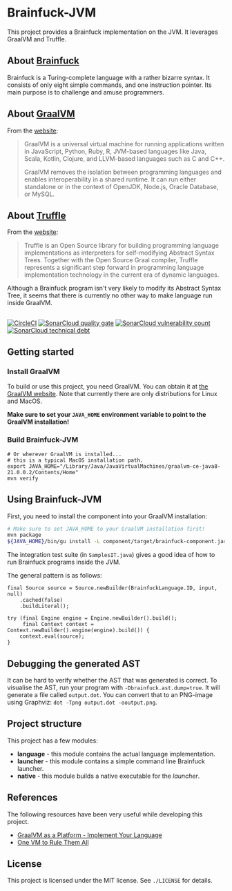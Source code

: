 # Brainfuck-JVM
This project provides a Brainfuck implementation on the JVM.
It leverages GraalVM and Truffle.

## About [Brainfuck](https://en.wikipedia.org/wiki/Brainfuck)
Brainfuck is a Turing-complete language with a rather bizarre syntax.
It consists of only eight simple commands, and one instruction pointer.
Its main purpose is to challenge and amuse programmers.

## About [GraalVM](https://www.graalvm.org/)
From the [website](https://www.graalvm.org/):

> GraalVM is a universal virtual machine for running applications written in JavaScript, Python, Ruby, R, JVM-based languages like Java, Scala, Kotlin, Clojure, and LLVM-based languages such as C and C++. 
>
> GraalVM removes the isolation between programming languages and enables interoperability in a shared runtime. It can run either standalone or in the context of OpenJDK, Node.js, Oracle Database, or MySQL. 

## About [Truffle](https://github.com/oracle/graal/tree/master/truffle)
From the [website]():

> Truffle is an Open Source library for building programming language implementations as interpreters for self-modifying Abstract Syntax Trees. Together with the Open Source Graal compiler, Truffle represents a significant step forward in programming language implementation technology in the current era of dynamic languages.

Although a Brainfuck program isn't very likely to modify its Abstract Syntax Tree, it seems that there is currently no other way to make language run inside GraalVM.

## 
[![CircleCI](https://circleci.com/gh/mthmulders/brainfuck-jvm.svg?style=svg)](https://circleci.com/gh/mthmulders/brainfuck-jvm)
[![SonarCloud quality gate](https://sonarcloud.io/api/project_badges/measure?project=mthmulders_brainfuck-jvm&metric=alert_status)](https://sonarcloud.io/dashboard?id=mthmulders_brainfuck-jvm)
[![SonarCloud vulnerability count](https://sonarcloud.io/api/project_badges/measure?project=mthmulders_brainfuck-jvm&metric=vulnerabilities)](https://sonarcloud.io/dashboard?id=mthmulders_brainfuck-jvm)
[![SonarCloud technical debt](https://sonarcloud.io/api/project_badges/measure?project=mthmulders_brainfuck-jvm&metric=sqale_index)](https://sonarcloud.io/dashboard?id=mthmulders_brainfuck-jvm)

## Getting started

### Install GraalVM
To build or use this project, you need GraalVM.
You can obtain it at [the GraalVM website](https://www.graalvm.org/downloads/).
Note that currently there are only distributions for Linux and MacOS.

**Make sure to set your `JAVA_HOME` environment variable to point to the GraalVM installation!**

### Build Brainfuck-JVM

    # Or wherever GraalVM is installed...
    # this is a typical MacOS installation path.
    export JAVA_HOME="/Library/Java/JavaVirtualMachines/graalvm-ce-java8-21.0.0.2/Contents/Home"
    mvn verify
    
## Using Brainfuck-JVM
First, you need to install the component into your GraalVM installation:
```sh
# Make sure to set JAVA_HOME to your GraalVM installation first!
mvn package
${JAVA_HOME}/bin/gu install -L component/target/brainfuck-component.jar
```

The integration test suite (in `SamplesIT.java`) gives a good idea of how to run Brainfuck programs inside the JVM.

The general pattern is as follows:

    final Source source = Source.newBuilder(BrainfuckLanguage.ID, input, null)
        .cached(false)
        .buildLiteral();
    
    try (final Engine engine = Engine.newBuilder().build();
         final Context context = Context.newBuilder().engine(engine).build()) {
        context.eval(source);
    }

## Debugging the generated AST
It can be hard to verify whether the AST that was generated is correct.
To visualise the AST, run your program with `-Dbrainfuck.ast.dump=true`.
It will generate a file called `output.dot`.
You can convert that to an PNG-image using Graphviz: `dot -Tpng output.dot -ooutput.png`.

## Project structure
This project has a few modules:
* **language** - this module contains the actual language implementation.
* **launcher** - this module contains a simple command line Brainfuck launcher.
* **native** - this module builds a native executable for the _launcher_.

## References
The following resources have been very useful while developing this project.

* [GraalVM as a Platform - Implement Your Language](https://www.graalvm.org/docs/graalvm-as-a-platform/implement-language/)
* [One VM to Rule Them All](https://lafo.ssw.uni-linz.ac.at/pub/papers/2016_PLDI_Truffle.pdf)

## License
This project is licensed under the MIT license.
See `./LICENSE` for details.